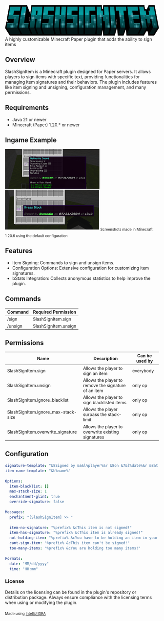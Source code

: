 <img src="https://github.com/IkonoDim/SlashSignItem/blob/main/assets/slashsignitem-banner.png?raw=true" alt="banner" height="100"/>
A highly customizable Minecraft Paper plugin that adds the ability to sign items

## Overview
SlashSignItem is a Minecraft plugin designed for Paper servers. It allows players to sign items with specific text, providing functionalities for managing item signatures and their behaviors. The plugin includes features like item signing and unsigning, configuration management, and many permissions.

## Requirements
- Java 21 or newer
- MInecraft (Paper) 1.20.* or newer

## Ingame Example
<img src="https://github.com/IkonoDim/SlashSignItem/blob/main/assets/slashsignitem-screenshot01.png?raw=true" alt="screenshot" height="130"/>
<img src="https://github.com/IkonoDim/SlashSignItem/blob/main/assets/slashsignitem-screenshot02.png?raw=true" alt="screenshot" height="130"/>
<sub>Screenshots made in Minecraft 1.20.6 using the default configuration</sub>


## Features
- Item Signing: Commands to sign and unsign items.
- Configuration Options: Extensive configuration for customizing item signatures.
- bStats Integration: Collects anonymous statistics to help improve the plugin.

## Commands
| Command | Required Permission |
| ------------ | ---------------------- |
| /sign          | SlashSignItem.sign     |
| /unsign      | SlashSignItem.unsign |

## Permissions


| Name                                                  | Description                                                                   | Can be used by |
| ---------------------------------------- | ---------------------------------------------------------- | ------------ |
| SlashSignItem.sign                              | Allows the player to sign an item                                 | everybody |
| SlashSignItem.unsign                          | Allows the player to remove the signature of an item | only op     |
| SlashSignItem.ignore_blacklist            | Allows the player to sign blacklisted items                  | only op     |
| SlashSignItem.ignore_max-stack-size | Allows the player surpass the stack-limit                     | only op     |
| SlashSignItem.overwrite_signature     | Allows the player to overwrite existing signatures       | only op     |

## Configuration

```yml
signature-template: "&8Signed by &a&l%player%&r &8on &7&l%date%&r &8at &7%time%&r"
item-name-template: "&b%name%"

Options:
  item-blacklist: []
  max-stack-size: 1
  enchantment-glint: true
  override-signature: false

Messages:
  prefix: "[SlashSignItem] >> "

  item-no-signature: "%prefix% &cThis item is not signed!"
  item-has-signature: "%prefix% &cThis item is already signed!"
  not-holding-item: "%prefix% &cYou have to be holding an item in your hand in order to sign it!"
  cant-sign-item: "%prefix% &cThis item can't be signed!"
  too-many-items: "%prefix% &cYou are holding too many items!"

Formats:
  date: "MM/dd/yyyy"
  time: "HH:mm"
```

### License
Details on the licensing can be found in the plugin's repository or distribution package. Always ensure compliance with the licensing terms when using or modifying the plugin.

<sub>Made using [IntelliJ IDEA](https://www.jetbrains.com/de-de/idea/)</sub>
